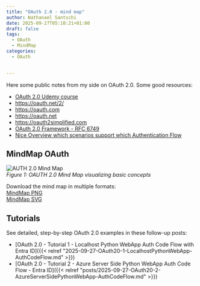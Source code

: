 ```yaml
---
title: "OAuth 2.0 - mind map"
author: Nathanael Santschi
date: 2025-09-27T05:10:21+01:00
draft: false
tags:
  - OAuth
  - MindMap
categories:
  - OAuth

  
---
```


Here some public notes from my side on OAuth 2.0. Some good resources:

- [OAuth 2.0 Udemy course](https://www.udemy.com/course/oauth-2-simplified/)
- https://oauth.net/2/
- https://oauth.com 
- https://oauth.net
- https://oauth2simplified.com
- [OAuth 2.0 Framework - RFC 6749](https://datatracker.ietf.org/doc/html/rfc6749)
- [Nice Overview which scenarios support which Authentication Flow](https://learn.microsoft.com/en-us/entra/identity-platform/authentication-flows-app-scenarios#scenarios-and-supported-authentication-flows)

## MindMap OAuth
![AUTH 2.0  Mind Map](/images/OAuth2.svg "OAUTH 2.0 Mind Map illustrates basic concepts")  
*Figure 1: OAUTH 2.0  Mind Map visualizing basic concepts*

Download the mind map in multiple formats:  
[MindMap PNG](/images/OAuth2.png "Preview")  
[MindMap SVG](/images/OAuth2.svg "Preview")  

## Tutorials

See detailed, step-by-step OAuth 2.0 examples in these follow-up posts:
- [OAuth 2.0 - Tutorial 1 - Localhost Python WebApp Auth Code Flow with Entra ID]({{< relref "2025-09-27-OAuth20-1-LocalhostPythonWebApp-AuthCodeFlow.md" >}})
- [OAuth 2.0 - Tutorial 2 - Azure Server Side Python WebApp Auth Code Flow - Entra ID]({{< relref "posts/2025-09-27-OAuth20-2-AzureServerSidePythonWebApp-AuthCodeFlow.md" >}})

